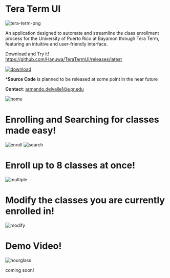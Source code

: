 # Tera Term UI

![tera-term-png](https://github.com/Hanuwa/TeraTermUI/assets/109267068/75fa1c89-80e7-40a8-b393-0a0931f3a111)

An application designed to automate and streamline the class enrollment process for the University of Puerto Rico at Bayamon through Tera Term, featuring an intuitive and user-friendly interface.

Download and Try it!
https://github.com/Hanuwa/TeraTermUI/releases/latest

[![download](https://github.com/user-attachments/assets/564ae698-d0db-475a-be6b-dd179b2c2767)](https://github.com/Hanuwa/TeraTermUI/releases/latest)

***Source Code** is planned to be released at some point in the near future

**Contact**: armando.delvalle1@upr.edu

![home](https://github.com/user-attachments/assets/b5639f1c-04ee-4745-ad87-44ec15534970)

# Enrolling and Searching for classes made easy!

![enroll](https://github.com/user-attachments/assets/f603688f-9390-4895-844b-83930c46465d)
![search](https://github.com/user-attachments/assets/3d6b13b5-ecae-4e6a-b6c6-8f4191d0e8f9)

# Enroll up to 8 classes at once!

![multiple](https://github.com/user-attachments/assets/48512a40-430b-48e8-8203-e0bfb507463b)

# Modify the classes you are currently enrolled in!

![modify](https://github.com/user-attachments/assets/000d2775-537e-4083-9595-bf54336f5bf1)

# Demo Video!

![hourglass](https://github.com/user-attachments/assets/267c1708-e7a4-427d-aabb-7e3a725cd33f)

coming soon!
